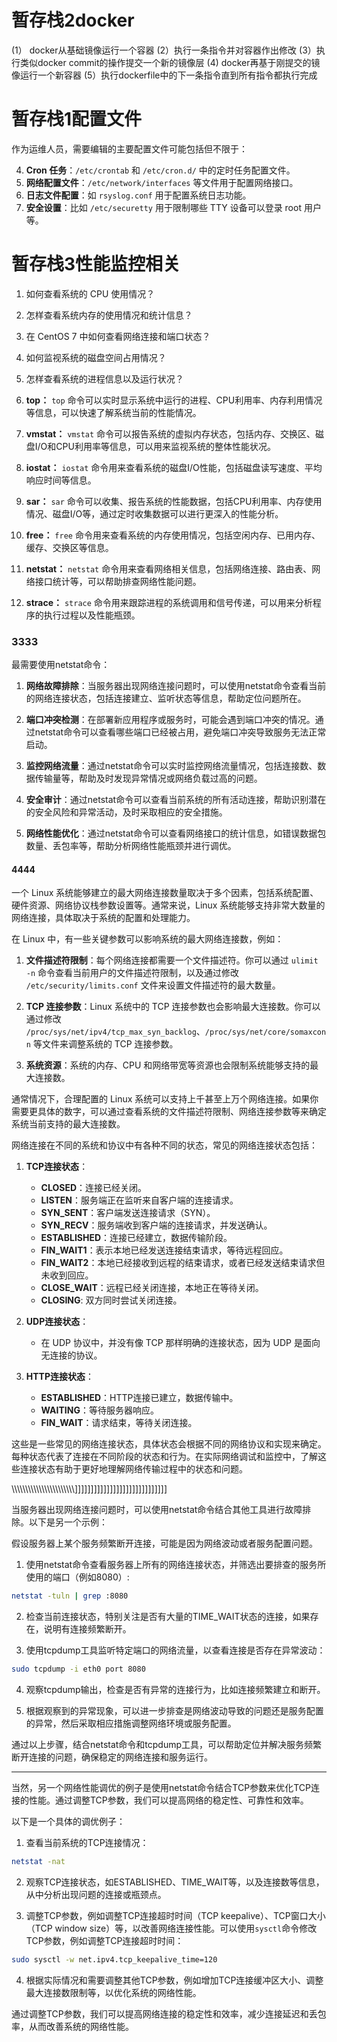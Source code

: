 








# 暂存栈2docker

(1） docker从基础镜像运行一个容器
(2）执行一条指令并对容器作出修改
(3）执行类似docker commit的操作提交一个新的镜像层
(4) docker再基于刚提交的镜像运行一个新容器
(5）执行dockerfile中的下一条指令直到所有指令都执行完成

# 暂存栈1配置文件

作为运维人员，需要编辑的主要配置文件可能包括但不限于：

4. **Cron 任务**：`/etc/crontab` 和 `/etc/cron.d/` 中的定时任务配置文件。
5. **网络配置文件**：`/etc/network/interfaces` 等文件用于配置网络接口。
6. **日志文件配置**：如 `rsyslog.conf` 用于配置系统日志功能。
7. **安全设置**：比如 `/etc/securetty` 用于限制哪些 TTY 设备可以登录 root 用户等。



# 暂存栈3性能监控相关

1. 如何查看系统的 CPU 使用情况？
2. 怎样查看系统内存的使用情况和统计信息？
3. 在 CentOS 7 中如何查看网络连接和端口状态？
4. 如何监视系统的磁盘空间占用情况？
5. 怎样查看系统的进程信息以及运行状况？


1. **top：** `top` 命令可以实时显示系统中运行的进程、CPU利用率、内存利用情况等信息，可以快速了解系统当前的性能情况。
    
2. **vmstat：** `vmstat` 命令可以报告系统的虚拟内存状态，包括内存、交换区、磁盘I/O和CPU利用率等信息，可以用来监视系统的整体性能状况。
    
3. **iostat：** `iostat` 命令用来查看系统的磁盘I/O性能，包括磁盘读写速度、平均响应时间等信息。
    
4. **sar：** `sar` 命令可以收集、报告系统的性能数据，包括CPU利用率、内存使用情况、磁盘I/O等，通过定时收集数据可以进行更深入的性能分析。
    
5. **free：** `free` 命令用来查看系统的内存使用情况，包括空闲内存、已用内存、缓存、交换区等信息。
    
6. **netstat：** `netstat` 命令用来查看网络相关信息，包括网络连接、路由表、网络接口统计等，可以帮助排查网络性能问题。
    
7. **strace：** `strace` 命令用来跟踪进程的系统调用和信号传递，可以用来分析程序的执行过程以及性能瓶颈。

### 3333

最需要使用netstat命令：

1. **网络故障排除**：当服务器出现网络连接问题时，可以使用netstat命令查看当前的网络连接状态，包括连接建立、监听状态等信息，帮助定位问题所在。
    
2. **端口冲突检测**：在部署新应用程序或服务时，可能会遇到端口冲突的情况。通过netstat命令可以查看哪些端口已经被占用，避免端口冲突导致服务无法正常启动。
    
3. **监控网络流量**：通过netstat命令可以实时监控网络流量情况，包括连接数、数据传输量等，帮助及时发现异常情况或网络负载过高的问题。
    
4. **安全审计**：通过netstat命令可以查看当前系统的所有活动连接，帮助识别潜在的安全风险和异常活动，及时采取相应的安全措施。
    
5. **网络性能优化**：通过netstat命令可以查看网络接口的统计信息，如错误数据包数量、丢包率等，帮助分析网络性能瓶颈并进行调优。

#### 4444

一个 Linux 系统能够建立的最大网络连接数量取决于多个因素，包括系统配置、硬件资源、网络协议栈参数设置等。通常来说，Linux 系统能够支持非常大数量的网络连接，具体取决于系统的配置和处理能力。

在 Linux 中，有一些关键参数可以影响系统的最大网络连接数，例如：

1. **文件描述符限制**：每个网络连接都需要一个文件描述符。你可以通过 `ulimit -n` 命令查看当前用户的文件描述符限制，以及通过修改 `/etc/security/limits.conf` 文件来设置文件描述符的最大数量。

2. **TCP 连接参数**：Linux 系统中的 TCP 连接参数也会影响最大连接数。你可以通过修改 `/proc/sys/net/ipv4/tcp_max_syn_backlog`、`/proc/sys/net/core/somaxconn` 等文件来调整系统的 TCP 连接参数。

3. **系统资源**：系统的内存、CPU 和网络带宽等资源也会限制系统能够支持的最大连接数。

通常情况下，合理配置的 Linux 系统可以支持上千甚至上万个网络连接。如果你需要更具体的数字，可以通过查看系统的文件描述符限制、网络连接参数等来确定系统当前支持的最大连接数。




网络连接在不同的系统和协议中有各种不同的状态，常见的网络连接状态包括：

1. **TCP连接状态**：
    - **CLOSED**：连接已经关闭。
    - **LISTEN**：服务端正在监听来自客户端的连接请求。
    - **SYN_SENT**：客户端发送连接请求（SYN）。
    - **SYN_RECV**：服务端收到客户端的连接请求，并发送确认。
    - **ESTABLISHED**：连接已经建立，数据传输阶段。
    - **FIN_WAIT1**：表示本地已经发送连接结束请求，等待远程回应。
    - **FIN_WAIT2**：本地已经接收到远程的结束请求，或者已经发送结束请求但未收到回应。
    - **CLOSE_WAIT**：远程已经关闭连接，本地正在等待关闭。
    - **CLOSING**: 双方同时尝试关闭连接。

2. **UDP连接状态**：
    - 在 UDP 协议中，并没有像 TCP 那样明确的连接状态，因为 UDP 是面向无连接的协议。

3. **HTTP连接状态**：
    - **ESTABLISHED**：HTTP连接已建立，数据传输中。
    - **WAITING**：等待服务器响应。
    - **FIN_WAIT**：请求结束，等待关闭连接。

这些是一些常见的网络连接状态，具体状态会根据不同的网络协议和实现来确定。每种状态代表了连接在不同阶段的状态和行为。在实际网络调试和监控中，了解这些连接状态有助于更好地理解网络传输过程中的状态和问题。

\\\\\\\\\\\\\\\\\\\\\\\\\\\\\\\\\\\\\\\\\\\\\\\]]]]]]]]]]]]]]]]]]]]]]]]]]]]]


当服务器出现网络连接问题时，可以使用netstat命令结合其他工具进行故障排除。以下是另一个示例：

假设服务器上某个服务频繁断开连接，可能是因为网络波动或者服务配置问题。

1. 使用netstat命令查看服务器上所有的网络连接状态，并筛选出要排查的服务所使用的端口（例如8080）:

```bash
netstat -tuln | grep :8080
```

2. 检查当前连接状态，特别关注是否有大量的TIME_WAIT状态的连接，如果存在，说明有连接频繁断开。

3. 使用tcpdump工具监听特定端口的网络流量，以查看连接是否存在异常波动：

```bash
sudo tcpdump -i eth0 port 8080
```

4. 观察tcpdump输出，检查是否有异常的连接行为，比如连接频繁建立和断开。

5. 根据观察到的异常现象，可以进一步排查是网络波动导致的问题还是服务配置的异常，然后采取相应措施调整网络环境或服务配置。

通过以上步骤，结合netstat命令和tcpdump工具，可以帮助定位并解决服务频繁断开连接的问题，确保稳定的网络连接和服务运行。



----------------------------------------------------------------------

当然，另一个网络性能调优的例子是使用netstat命令结合TCP参数来优化TCP连接的性能。通过调整TCP参数，我们可以提高网络的稳定性、可靠性和效率。

以下是一个具体的调优例子：

1. 查看当前系统的TCP连接情况：

```bash
netstat -nat
```

2. 观察TCP连接状态，如ESTABLISHED、TIME_WAIT等，以及连接数等信息，从中分析出现问题的连接或瓶颈点。
    
3. 调整TCP参数，例如调整TCP连接超时时间（TCP keepalive）、TCP窗口大小（TCP window size）等，以改善网络连接性能。可以使用`sysctl`命令修改TCP参数，例如调整TCP连接超时时间：
    

```bash
sudo sysctl -w net.ipv4.tcp_keepalive_time=120
```

4. 根据实际情况和需要调整其他TCP参数，例如增加TCP连接缓冲区大小、调整最大连接数限制等，以优化系统的网络性能。

通过调整TCP参数，我们可以提高网络连接的稳定性和效率，减少连接延迟和丢包率，从而改善系统的网络性能。

